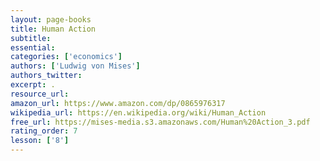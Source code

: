 ```yaml
---
layout: page-books
title: Human Action
subtitle: 
essential: 
categories: ['economics']
authors: ['Ludwig von Mises']
authors_twitter: 
excerpt: .
resource_url: 
amazon_url: https://www.amazon.com/dp/0865976317
wikipedia_url: https://en.wikipedia.org/wiki/Human_Action
free_url: https://mises-media.s3.amazonaws.com/Human%20Action_3.pdf
rating_order: 7
lesson: ['8']
---
```

